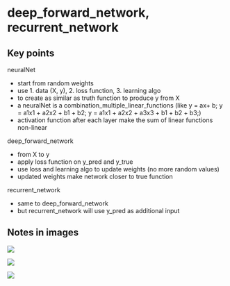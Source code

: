 # deep_forward_network, recurrent_network

## Key points
neuralNet
- start from random weights
- use 1. data (X, y), 2. loss function, 3. learning algo
- to create as similar as truth function to produce y from X
- a neuralNet is a combination_multiple_linear_functions (like y = ax+ b; y = a1x1 + a2x2 + b1 + b2; y = a1x1 + a2x2 + a3x3 + b1 + b2 + b3;)
- activation function after each layer make the sum of linear functions non-linear


deep_forward_network
- from X to y
- apply loss function on y_pred and y_true
- use loss and learning algo to update weights (no more random values)
- updated weights make network closer to true function

recurrent_network
- same to deep_forward_network
- but recurrent_network will use y_pred as additional input

## Notes in images
![](https://lh3.googleusercontent.com/T1i7XioLuXoPfh1L75Hxrr9GsnzXA-EgzpCDfshr3e1pBhPBeVfM1tTgq_EHYbSEnG38yTtZ4VzVrwugb1qvPWy1xYWUYpVBehvkmpNWLhVauZsLq3SM06Z8ntZiUMGuOXniI_aaiGR4sTlD4J8jpQRpY50wX-lzaJaDEIGd2eAl2K0XFzX_eMb6eGSeqBzTUAgY22UcrMTRBgExkRhrGL1pk73EbidK3ChbbXyk2DAVr79Qiz1VYkATJx6h7K6Ds6exlgQx_D5OVXyK2bpVRIfBOa6wEjIoCIzUY8DvcoijShlkc1KUQcEb2ImzcXhxyHkTpStv_xsT-EHChKXUwelXfIlB_YK-AypvUCX3yIZCu6xLQL-BzeiDaF2yZA44zpdjblkzmzWvobqxHjnCJXGVYjaUrqutPO3ZAkxIsahIm6v8AIjvR6zok79hAXJhCf2cUOtbztkFxJMc2PsT9OVGbKffp_uz7aE00HmDU7qjV34oVNHZTvquFHYtF__X-r615wwKuBWLlgzxiyqGOWn0v4q14ITQ8GdBdpVkQOrqz8yXjJ4UhLoI0zgDQQQ7yh5Fje4u_CWvHb_dLCUP4JXVpepZJTP7j_tAShufJQl5fvNq67WoaccP=w736-h1136-no)

![](https://lh3.googleusercontent.com/KF59Vs557cFmiM7c9ayYkfzGweVG_gT33ONB1htLUf0Xn1MW5j-_NlcTvMecFFhrV6jB8MkNmCo4x9VhiRV4NVdkFvbbtyBIYzZpxzFKyLHb8TiNBS8-A3XeE-35_yq99fZT96-gBtGVjNmF8-vHokA1kzBPQkg-mtE715vjbjlKrkLZrAFfhNs3XaZc43uJMb_Xae5yUfRx2HEEJ7nWSBq6yoMsqTeNyrDUkVNukuOFv04fAm11rcVNJllkWNOoPGj_CKW0hp16S5Yf9-JUqIDkDgpUl5OrCg2gKHoyMVjo3lW7LEnscsWBaJHNq0RWbGf3aak9zf6Dk6uxeAfcjQKad8zHvd-sjlG3TEV5s7mNAbIjXZAovPnttrdappWDH5_YnEUMSACfi-z788yBnJ_mNyQr3VutpjYczBJxjLXLgej6ufeaf1chX86Tn-AvPPLlH2xaUKrdFtZZ3hNmLSt4tf-IRXZc8PzNniAYygNjOjTbczGWs19xJuD6nXg4yZBb6ADbMnEKSc6cHB4sxQEXOr8quDh8Ceq_gr6I5nOg2vg5ffxYL3epz2SD6jtkIRl0W50CXF1DOQiWBCIrB8q2NXBvBTLfRkyH6eHBuE9pvVQVq_gOFm_2=w736-h1136-no)

![](https://lh3.googleusercontent.com/QYTkhL3q8DreyiOOVIfwXt3eoUzGms-iB3i2m6IrFSAqwYWu1YNqq7twmOjERCeOV9d7vITInMlH8CH2Va_E6Z9W7xxQIf_LYVv0gaQc8h4WduuUQfP3YfO2O6qsOhQSPuHeIh3EVlR9vhdmfngOUuVNQxVchrpLfz3lOWWtb5TIGR6k70-UsDf3BY_-zrktEGVvO4ZhLNnpGvDUL4yt03x9tEDKAZl2zeMtKWVrUouzml8Fq168M-1CPDPFSAuFe1qT63EsqvYJcq40MzP8UMz1jaBsreu3AbzTHHGcvREbTmPsesKu918keMdXxFTLv9S6enUHX9bTi89KoHYUX5n42SvisVvtiWGO_oKaxim4QMQBeiN1KJOeBbsG0x1VzHGLwhYfPGloXoYE9glrDXJfTdn_63s_YUrF_H_w3BN0HYkrtAE-g03zxXGr82j06Ord28A7Ztnegpd5TagjArwLG7zmKM9ezglN0cUGjZBJLzGqq6amaVGh-ruGM5ZMKf0pudsYs1aBa4D0wOhG_w2NEt2Aaq4nN_xAz9FgMbMx5sQ-z5qfaeWL790M_kb_opy31FHwLLtqMh55wOFMXf6LXuwKvQDSL5GLk19580_WnMJrKy1xYeun=w736-h1136-no)
